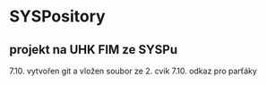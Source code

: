 # SYSPository
projekt na UHK FIM ze SYSPu
---------------------------
7.10. vytvořen git a vložen soubor ze 2. cvik
7.10. odkaz pro parťáky
